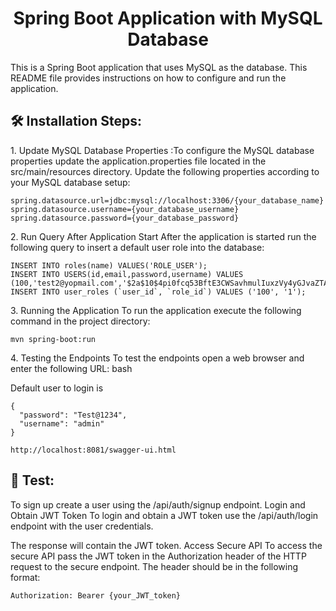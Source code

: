 <h1 align="center" id="title">Spring Boot Application with MySQL Database</h1>

<p id="description">This is a Spring Boot application that uses MySQL as the database. This README file provides instructions on how to configure and run the application.</p>

<h2>🛠️ Installation Steps:</h2>

<p>1. Update MySQL Database Properties :To configure the MySQL database properties update the application.properties file located in the src/main/resources directory. Update the following properties according to your MySQL database setup:</p>

```
spring.datasource.url=jdbc:mysql://localhost:3306/{your_database_name} spring.datasource.username={your_database_username} spring.datasource.password={your_database_password}
```

<p>2. Run Query After Application Start After the application is started run the following query to insert a default user role into the database:</p>

```
INSERT INTO roles(name) VALUES('ROLE_USER');
INSERT INTO USERS(id,email,password,username) VALUES (100,'test2@yopmail.com','$2a$10$4pi0fcq53BftE3CWSavhmulIuxzVy4yGJvaZTA1gdZS3mxJp5ewFu','admin');
INSERT INTO user_roles (`user_id`, `role_id`) VALUES ('100', '1');
```

<p>3. Running the Application To run the application execute the following command in the project directory:</p>

```
mvn spring-boot:run
```

<p>4. Testing the Endpoints To test the endpoints open a web browser and enter the following URL: bash</p>
<p>Default user to login is</p>

```
{
  "password": "Test@1234",
  "username": "admin"
}
```



```
http://localhost:8081/swagger-ui.html
```

<h2>🍰 Test:</h2>


To sign up create a user using the /api/auth/signup endpoint. 
Login and Obtain JWT Token To login and obtain a JWT token use the /api/auth/login endpoint with the user credentials. 

The response will contain the JWT token. Access Secure API To access the secure API pass the JWT token in the Authorization header of the HTTP request to the secure endpoint. 
The header should be in the following format:
```
Authorization: Bearer {your_JWT_token}

```
